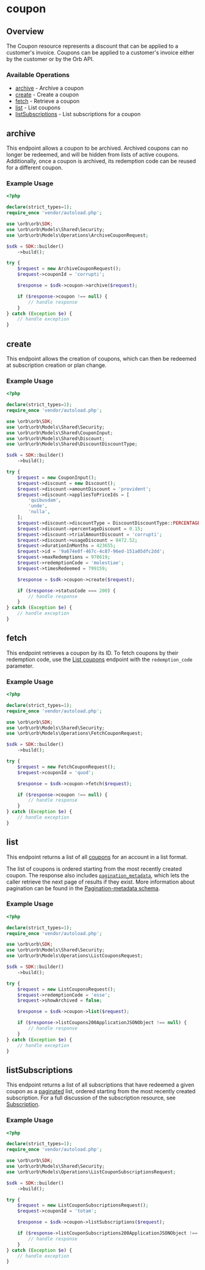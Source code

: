 # coupon

## Overview

The Coupon resource represents a discount that can be applied to a customer's invoice. Coupons can be applied to a customer's invoice either by the customer or by the Orb API.

### Available Operations

* [archive](#archive) - Archive a coupon
* [create](#create) - Create a coupon
* [fetch](#fetch) - Retrieve a coupon
* [list](#list) - List coupons
* [listSubscriptions](#listsubscriptions) - List subscriptions for a coupon

## archive

This endpoint allows a coupon to be archived. Archived coupons can no longer be redeemed, and will be hidden from lists of active coupons. Additionally, once a coupon is archived, its redemption code can be reused for a different coupon.

### Example Usage

```php
<?php

declare(strict_types=1);
require_once 'vendor/autoload.php';

use \orb\orb\SDK;
use \orb\orb\Models\Shared\Security;
use \orb\orb\Models\Operations\ArchiveCouponRequest;

$sdk = SDK::builder()
    ->build();

try {
    $request = new ArchiveCouponRequest();
    $request->couponId = 'corrupti';

    $response = $sdk->coupon->archive($request);

    if ($response->coupon !== null) {
        // handle response
    }
} catch (Exception $e) {
    // handle exception
}
```

## create

This endpoint allows the creation of coupons, which can then be redeemed at subscription creation or plan change.

### Example Usage

```php
<?php

declare(strict_types=1);
require_once 'vendor/autoload.php';

use \orb\orb\SDK;
use \orb\orb\Models\Shared\Security;
use \orb\orb\Models\Shared\CouponInput;
use \orb\orb\Models\Shared\Discount;
use \orb\orb\Models\Shared\DiscountDiscountType;

$sdk = SDK::builder()
    ->build();

try {
    $request = new CouponInput();
    $request->discount = new Discount();
    $request->discount->amountDiscount = 'provident';
    $request->discount->appliesToPriceIds = [
        'quibusdam',
        'unde',
        'nulla',
    ];
    $request->discount->discountType = DiscountDiscountType::PERCENTAGE;
    $request->discount->percentageDiscount = 0.15;
    $request->discount->trialAmountDiscount = 'corrupti';
    $request->discount->usageDiscount = 8472.52;
    $request->durationInMonths = 423655;
    $request->id = '9a674e0f-467c-4c87-96ed-151a05dfc2dd';
    $request->maxRedemptions = 978619;
    $request->redemptionCode = 'molestiae';
    $request->timesRedeemed = 799159;

    $response = $sdk->coupon->create($request);

    if ($response->statusCode === 200) {
        // handle response
    }
} catch (Exception $e) {
    // handle exception
}
```

## fetch

This endpoint retrieves a coupon by its ID. To fetch coupons by their redemption code, use the [List coupons](list-coupons) endpoint with the `redemption_code` parameter.

### Example Usage

```php
<?php

declare(strict_types=1);
require_once 'vendor/autoload.php';

use \orb\orb\SDK;
use \orb\orb\Models\Shared\Security;
use \orb\orb\Models\Operations\FetchCouponRequest;

$sdk = SDK::builder()
    ->build();

try {
    $request = new FetchCouponRequest();
    $request->couponId = 'quod';

    $response = $sdk->coupon->fetch($request);

    if ($response->coupon !== null) {
        // handle response
    }
} catch (Exception $e) {
    // handle exception
}
```

## list

This endpoint returns a list of all [coupons](../reference/Orb-API.json/components/schemas/Coupon) for an account in a list format. 

The list of coupons is ordered starting from the most recently created coupon. The response also includes [`pagination_metadata`](../api/pagination), which lets the caller retrieve the next page of results if they exist. More information about pagination can be found in the [Pagination-metadata schema](../reference/Orb-API.json/components/schemas/Pagination-metadata).

### Example Usage

```php
<?php

declare(strict_types=1);
require_once 'vendor/autoload.php';

use \orb\orb\SDK;
use \orb\orb\Models\Shared\Security;
use \orb\orb\Models\Operations\ListCouponsRequest;

$sdk = SDK::builder()
    ->build();

try {
    $request = new ListCouponsRequest();
    $request->redemptionCode = 'esse';
    $request->showArchived = false;

    $response = $sdk->coupon->list($request);

    if ($response->listCoupons200ApplicationJSONObject !== null) {
        // handle response
    }
} catch (Exception $e) {
    // handle exception
}
```

## listSubscriptions

This endpoint returns a list of all subscriptions that have redeemed a given coupon as a [paginated](../api/pagination) list, ordered starting from the most recently created subscription. For a full discussion of the subscription resource, see [Subscription](../reference/Orb-API.json/components/schemas/Subscription).

### Example Usage

```php
<?php

declare(strict_types=1);
require_once 'vendor/autoload.php';

use \orb\orb\SDK;
use \orb\orb\Models\Shared\Security;
use \orb\orb\Models\Operations\ListCouponSubscriptionsRequest;

$sdk = SDK::builder()
    ->build();

try {
    $request = new ListCouponSubscriptionsRequest();
    $request->couponId = 'totam';

    $response = $sdk->coupon->listSubscriptions($request);

    if ($response->listCouponSubscriptions200ApplicationJSONObject !== null) {
        // handle response
    }
} catch (Exception $e) {
    // handle exception
}
```
